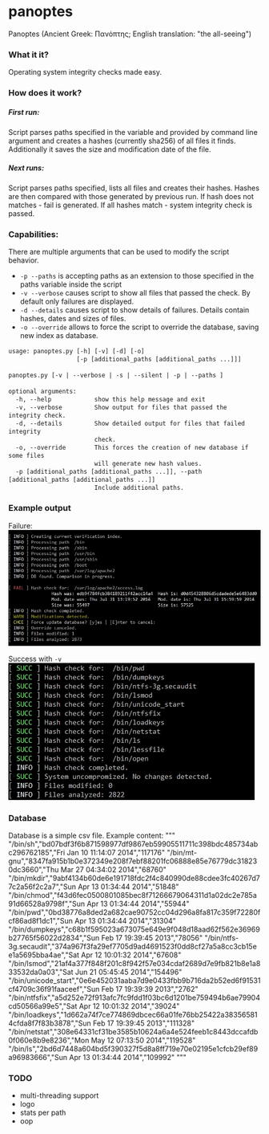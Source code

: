 panoptes
========

Panoptes (Ancient Greek: Πανόπτης; English translation: "the all-seeing")

### What it it?
Operating system integrity checks made easy.

### How does it work?

##### First run:
Script parses paths specified in the variable and provided by command line argument and creates a hashes (currently sha256) of all files it finds. Additionally it saves the size and modification date of the file.


##### Next runs:
Script parses paths specified, lists all files and creates their hashes. Hashes are then compared with those generated by previous run. If hash does not matches - fail is generated. If all hashes match - system integrity check is passed.

### Capabilities:
There are multiple arguments that can be used to modify the script behavior.
 - `-p --paths` is accepting paths as an extension to those specified in the paths variable inside the script
 - `-v --verbose` causes script to show all files that passed the check. By default only failures are displayed.
 - `-d --details` causes script to show details of failures. Details contain hashes, dates and sizes of files.
 - `-o --override` allows to force the script to override the database, saving new index as database.

```
usage: panoptes.py [-h] [-v] [-d] [-o]
                   [-p [additional_paths [additional_paths ...]]]

panoptes.py [-v | --verbose | -s | --silent | -p | --paths ]

optional arguments:
  -h, --help            show this help message and exit
  -v, --verbose         Show output for files that passed the integrity check.
  -d, --details         Show detailed output for files that failed integrity
                        check.
  -o, --override        This forces the creation of new database if some files
                        will generate new hash values.
  -p [additional_paths [additional_paths ...]], --path [additional_paths [additional_paths ...]]
                        Include additional paths.
```

### Example output

Failure:
![Panoptes failure. File modification detected](https://raw.githubusercontent.com/mnmnc/img/master/panoptes.jpg)

Success with `-v`
![Panoptes success with verbosity.](https://raw.githubusercontent.com/mnmnc/img/master/panoptes2.jpg)

### Database
Database is a simple csv file. Example content:
"""
"/bin/sh","bd07bdf3f6b871598977df9867eb59905511711c398bdc485734abc296762185","Fri Jan 10 11:14:07 2014","117176"
"/bin/mt-gnu","8347fa915b1b0e372349e208f7ebf88201fc06888e85e76779dc318230dc3660","Thu Mar 27 04:34:02 2014","68760"
"/bin/mkdir","9abf4134b60de6e191718fdc2f4c840990de88cdee3fc40267d77c2a56f2c2a7","Sun Apr 13 01:34:44 2014","51848"
"/bin/chmod","f43d6fec0500801085bec8f71266679064311d1a02dc2e785a91d66528a9798f","Sun Apr 13 01:34:44 2014","55944"
"/bin/pwd","0bd38776a8ded2a682cae90752cc04d296a8fa817c359f72280fcf86ad8f1dc1","Sun Apr 13 01:34:44 2014","31304"
"/bin/dumpkeys","c68b1f595023a673075e649e9f048d18aad62f562e36969b27765f56022d2834","Sun Feb 17 19:39:45 2013","78056"
"/bin/ntfs-3g.secaudit","374a967f3fa29ef7705d9ad4691523f0dd8cf27a5a8cc3cb15ee1a5695bba4ae","Sat Apr 12 10:01:32 2014","67608"
"/bin/lsmod","21af4a377f848f201c8f942f57e034cdaf2689d7e9fb821b8e1a833532da0a03","Sat Jun 21 05:45:45 2014","154496"
"/bin/unicode_start","0e6e452031aaba7d9e0433fbb9b716da2b52ed6f91531cf4709c36f91faaceef","Sun Feb 17 19:39:39 2013","2762"
"/bin/ntfsfix","a5d252e72f913afc7fc9fdd1f03bc6d1201be759494b6ae79904cd50566a99e5","Sat Apr 12 10:01:32 2014","39024"
"/bin/loadkeys","1d662a74f7ce774869dbcec66a01fe76bb25422a383565814cfda8f7f83b3878","Sun Feb 17 19:39:45 2013","111328"
"/bin/netstat","308e64331cf31be3585b10624a6a4e524feeb1c8443dccafdb0f060e8b9e8236","Mon May 12 07:13:50 2014","119528"
"/bin/ls","2bd6d7448a604bd5f390327f5d8a8ff719e70e02195e1cfcb29ef89a96983666","Sun Apr 13 01:34:44 2014","109992"
"""

### TODO
  - multi-threading support
  - logo
  - stats per path
  - oop
